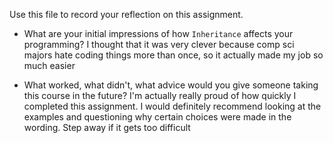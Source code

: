 Use this file to record your reflection on this assignment.

- What are your initial impressions of how `Inheritance` affects your programming?
    I thought that it was very clever because comp sci majors hate coding things more than once, so it actually made my job so much easier

- What worked, what didn't, what advice would you give someone taking this course in the future?
    I'm actually really proud of how quickly I completed this assignment. I would definitely recommend looking at the examples and questioning why certain choices were made in the wording. Step away if it gets too difficult
